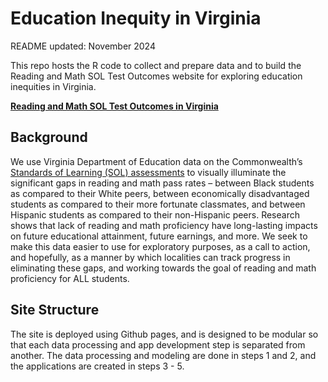 
<!-- README.md is generated from README.Rmd. Please edit that file -->

# **Education Inequity in Virginia**

<!-- badges: start -->
<!-- badges: end -->

README updated: November 2024

This repo hosts the R code to collect and prepare data and to build the
Reading and Math SOL Test Outcomes website for exploring education
inequities in Virginia.

**[Reading and Math SOL Test Outcomes in
Virginia](https://virginiaequitycenter.github.io/vaequity-reading/)**

## Background

We use Virginia Department of Education data on the Commonwealth’s
[Standards of Learning (SOL)
assessments](https://www.doe.virginia.gov/teaching-learning-assessment/student-assessment/virginia-sol-assessment-program)
to visually illuminate the significant gaps in reading and math pass
rates – between Black students as compared to their White peers, between
economically disadvantaged students as compared to their more fortunate
classmates, and between Hispanic students as compared to their
non-Hispanic peers. Research shows that lack of reading and math
proficiency have long-lasting impacts on future educational attainment,
future earnings, and more. We seek to make this data easier to use for
exploratory purposes, as a call to action, and hopefully, as a manner by
which localities can track progress in eliminating these gaps, and
working towards the goal of reading and math proficiency for ALL
students.

## Site Structure

The site is deployed using Github pages, and is designed to be modular
so that each data processing and app development step is separated from
another. The data processing and modeling are done in steps 1 and 2, and
the applications are created in steps 3 - 5.
